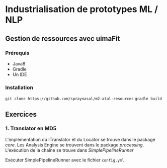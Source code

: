 # Industrialisation de prototypes ML / NLP

## Gestion de ressources avec uimaFit

### Prérequis

- Java8
- Gradle
- Un IDE

### Installation

`git clone https://github.com/spraynasal/m2-atal-resources`
`gradle build`

## Exercices

### 1. Translator en MD5

L'implémentation du ITranslator et du Locator se trouve dans le package _core_.
Les Analysis Engine se trouvent dans le package _processing_.
L'exécution de la chaîne se trouve dans _SimplePipelineRunner_

Exécuter SimplePipelineRunner avec le fichier `config.yml`

